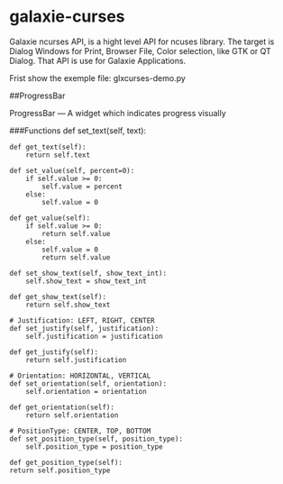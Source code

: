 # galaxie-curses
Galaxie ncurses API, is a hight level API for ncuses library. The target is Dialog Windows for Print, Browser File, Color selection, like GTK or QT Dialog.
That API is use for Galaxie Applications.

Frist show the exemple file: glxcurses-demo.py

##ProgressBar

ProgressBar — A widget which indicates progress visually

###Functions
    def set_text(self, text):
    
    def get_text(self):
        return self.text

    def set_value(self, percent=0):
        if self.value >= 0:
            self.value = percent
        else:
            self.value = 0

    def get_value(self):
        if self.value >= 0:
            return self.value
        else:
            self.value = 0
            return self.value

    def set_show_text(self, show_text_int):
        self.show_text = show_text_int

    def get_show_text(self):
        return self.show_text

    # Justification: LEFT, RIGHT, CENTER
    def set_justify(self, justification):
        self.justification = justification

    def get_justify(self):
        return self.justification

    # Orientation: HORIZONTAL, VERTICAL
    def set_orientation(self, orientation):
        self.orientation = orientation

    def get_orientation(self):
        return self.orientation

    # PositionType: CENTER, TOP, BOTTOM
    def set_position_type(self, position_type):
        self.position_type = position_type

    def get_position_type(self):
    return self.position_type
